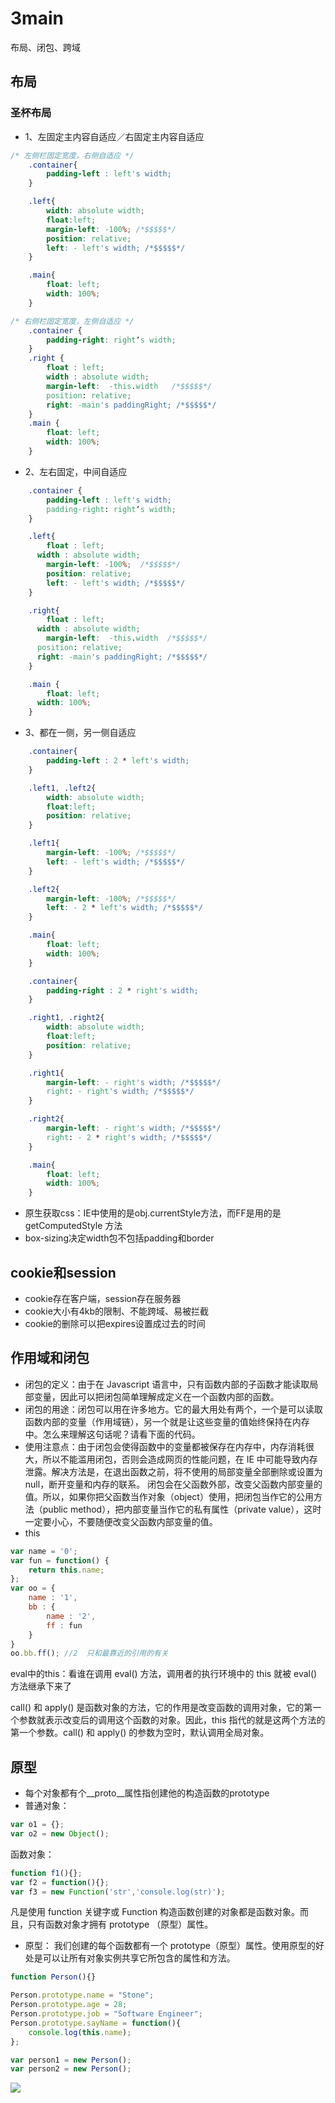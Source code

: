# 3main
布局、闭包、跨域
## 布局
### 圣杯布局
* 1、左固定主内容自适应／右固定主内容自适应
```css
/* 左侧栏固定宽度，右侧自适应 */
	.container{
		padding-left : left's width; 
	}

	.left{
		width: absolute width;
		float:left; 
		margin-left: -100%; /*$$$$$*/ 
		position: relative;
		left: - left's width; /*$$$$$*/ 
	}

	.main{
		float: left;
		width: 100%;
	}
```

```css
/* 右侧栏固定宽度，左侧自适应 */
    .container {
        padding-right: right‘s width;
    }
    .right {
        float : left;
        width : absolute width;
        margin-left:  -this.width   /*$$$$$*/ 
        position: relative;
        right: -main's paddingRight; /*$$$$$*/ 
    }
    .main {
        float: left;
        width: 100%;
    }
```

* 2、左右固定，中间自适应
```css
	.container {
		padding-left : left's width; 
		padding-right: right‘s width;
	}

	.left{
		float : left;
      width : absolute width;
		margin-left: -100%;  /*$$$$$*/ 
		position: relative;
		left: - left's width; /*$$$$$*/ 
	}

	.right{
		float : left;
      width : absolute width;
		margin-left:  -this.width  /*$$$$$*/ 
      position: relative;
      right: -main's paddingRight; /*$$$$$*/ 
	}

	.main {
		float: left;
      width: 100%;
	}
```

* 3、都在一侧，另一侧自适应
``` css
 	.container{
		padding-left : 2 * left's width; 
	}

	.left1, .left2{
		width: absolute width;
		float:left; 
		position: relative;
	}

	.left1{
		margin-left: -100%; /*$$$$$*/ 
		left: - left's width; /*$$$$$*/ 
	}

	.left2{
		margin-left: -100%; /*$$$$$*/ 
		left: - 2 * left's width; /*$$$$$*/ 
	}

	.main{
		float: left;
		width: 100%;
	}
```

```css
	.container{
		padding-right : 2 * right's width; 
	}

	.right1, .right2{
		width: absolute width;
		float:left; 
		position: relative;
	}

	.right1{
		margin-left: - right's width; /*$$$$$*/ 
		right: - right's width; /*$$$$$*/ 
	}

	.right2{
		margin-left: - right's width; /*$$$$$*/ 
		right: - 2 * right's width; /*$$$$$*/ 
	}

	.main{
		float: left;
		width: 100%;
	}
```

* 原生获取css：IE中使用的是obj.currentStyle方法，而FF是用的是getComputedStyle 方法 
* box-sizing决定width包不包括padding和border

## cookie和session
* cookie存在客户端，session存在服务器
* cookie大小有4kb的限制、不能跨域、易被拦截
* cookie的删除可以把expires设置成过去的时间

## 作用域和闭包
* 闭包的定义：由于在 Javascript 语言中，只有函数内部的子函数才能读取局部变量，因此可以把闭包简单理解成定义在一个函数内部的函数。
* 闭包的用途：闭包可以用在许多地方。它的最大用处有两个，一个是可以读取函数内部的变量（作用域链），另一个就是让这些变量的值始终保持在内存中。怎么来理解这句话呢？请看下面的代码。
* 使用注意点：由于闭包会使得函数中的变量都被保存在内存中，内存消耗很大，所以不能滥用闭包，否则会造成网页的性能问题，在 IE 中可能导致内存泄露。解决方法是，在退出函数之前，将不使用的局部变量全部删除或设置为 null，断开变量和内存的联系。
闭包会在父函数外部，改变父函数内部变量的值。所以，如果你把父函数当作对象（object）使用，把闭包当作它的公用方法（public method），把内部变量当作它的私有属性（private value），这时一定要小心，不要随便改变父函数内部变量的值。
* this
```javascript
var name = '0';
var fun = function() {
    return this.name;
};
var oo = {
	name : '1',
	bb : {
		name : '2',
		ff : fun
	}
}
oo.bb.ff(); //2  只和最靠近的引用的有关
```

eval中的this：看谁在调用 eval() 方法，调用者的执行环境中的 this 就被 eval() 方法继承下来了

call() 和 apply() 是函数对象的方法，它的作用是改变函数的调用对象，它的第一个参数就表示改变后的调用这个函数的对象。因此，this 指代的就是这两个方法的第一个参数。call() 和 apply() 的参数为空时，默认调用全局对象。

## 原型
* 每个对象都有个__proto__属性指创建他的构造函数的prototype
* 普通对象：
```javascript
var o1 = {};
var o2 = new Object();
```
函数对象：
```javascript
function f1(){};
var f2 = function(){};
var f3 = new Function('str','console.log(str)');
```
凡是使用 function 关键字或 Function 构造函数创建的对象都是函数对象。而且，只有函数对象才拥有 prototype （原型）属性。
* 原型：
我们创建的每个函数都有一个 prototype（原型）属性。使用原型的好处是可以让所有对象实例共享它所包含的属性和方法。
```javascript
function Person(){}

Person.prototype.name = "Stone";
Person.prototype.age = 28;
Person.prototype.job = "Software Engineer";
Person.prototype.sayName = function(){
    console.log(this.name);
};

var person1 = new Person();
var person2 = new Person();
```
![](3main/9B200965-F16E-4F29-B2F3-961CDD73B39A.png)